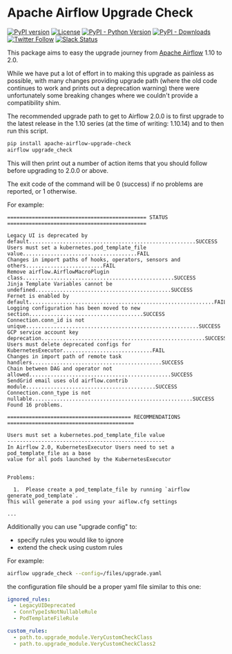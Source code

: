 <!--
 Licensed to the Apache Software Foundation (ASF) under one
 or more contributor license agreements.  See the NOTICE file
 distributed with this work for additional information
 regarding copyright ownership.  The ASF licenses this file
 to you under the Apache License, Version 2.0 (the
 "License"); you may not use this file except in compliance
 with the License.  You may obtain a copy of the License at

   http://www.apache.org/licenses/LICENSE-2.0

 Unless required by applicable law or agreed to in writing,
 software distributed under the License is distributed on an
 "AS IS" BASIS, WITHOUT WARRANTIES OR CONDITIONS OF ANY
 KIND, either express or implied.  See the License for the
 specific language governing permissions and limitations
 under the License.
-->

# Apache Airflow Upgrade Check

[![PyPI version](https://badge.fury.io/py/apache-airflow-upgrade-check.svg)](https://badge.fury.io/py/apache-airflow-upgrade-check)
[![License](http://img.shields.io/:license-Apache%202-blue.svg)](http://www.apache.org/licenses/LICENSE-2.0.txt)
[![PyPI - Python Version](https://img.shields.io/pypi/pyversions/apache-airflow-upgrade-check.svg)](https://pypi.org/project/apache-airflow-upgrade-check/)
[![PyPI - Downloads](https://img.shields.io/pypi/dm/apache-airflow-upgrade-check)](https://pypi.org/project/apache-airflow-upgrade-check/)
[![Twitter Follow](https://img.shields.io/twitter/follow/ApacheAirflow.svg?style=social&label=Follow)](https://twitter.com/ApacheAirflow)
[![Slack Status](https://img.shields.io/badge/slack-join_chat-white.svg?logo=slack&style=social)](https://s.apache.org/airflow-slack)

This package aims to easy the upgrade journey from [Apache Airflow](https://airflow.apache.org/) 1.10 to 2.0.

While we have put a lot of effort in to making this upgrade as painless as possible, with many changes
providing upgrade path (where the old code continues to work and prints out a deprecation warning) there were
unfortunately some breaking changes where we couldn't provide a compatibility shim.

The recommended upgrade path to get to Airflow 2.0.0 is to first upgrade to the latest release in the 1.10
series (at the time of writing: 1.10.14) and to then run this script.

```bash
pip install apache-airflow-upgrade-check
airflow upgrade_check
```

This will then print out a number of action items that you should follow before upgrading to 2.0.0 or above.

The exit code of the command will be 0 (success) if no problems are reported, or 1 otherwise.

For example:

```
============================================= STATUS =============================================

Legacy UI is deprecated by default......................................................SUCCESS
Users must set a kubernetes.pod_template_file value.....................................FAIL
Changes in import paths of hooks, operators, sensors and others.........................FAIL
Remove airflow.AirflowMacroPlugin class.................................................SUCCESS
Jinja Template Variables cannot be undefined............................................SUCCESS
Fernet is enabled by default............................................................FAIL
Logging configuration has been moved to new section.....................................SUCCESS
Connection.conn_id is not unique........................................................SUCCESS
GCP service account key deprecation.....................................................SUCCESS
Users must delete deprecated configs for KubernetesExecutor.............................FAIL
Changes in import path of remote task handlers..........................................SUCCESS
Chain between DAG and operator not allowed..............................................SUCCESS
SendGrid email uses old airflow.contrib module..........................................SUCCESS
Connection.conn_type is not nullable....................................................SUCCESS
Found 16 problems.

======================================== RECOMMENDATIONS =========================================

Users must set a kubernetes.pod_template_file value
---------------------------------------------------
In Airflow 2.0, KubernetesExecutor Users need to set a pod_template_file as a base
value for all pods launched by the KubernetesExecutor


Problems:

  1.  Please create a pod_template_file by running `airflow generate_pod_template`.
This will generate a pod using your aiflow.cfg settings

...
```

Additionally you can use "upgrade config" to:
- specify rules you would like to ignore
- extend the check using custom rules

For example:

```bash
airflow upgrade_check --config=/files/upgrade.yaml
```

the configuration file should be a proper yaml file similar to this one:

```yaml
ignored_rules:
  - LegacyUIDeprecated
  - ConnTypeIsNotNullableRule
  - PodTemplateFileRule

custom_rules:
  - path.to.upgrade_module.VeryCustomCheckClass
  - path.to.upgrade_module.VeryCustomCheckClass2
```
